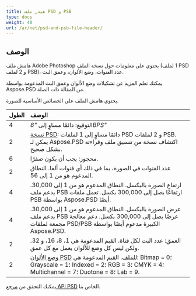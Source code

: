 ```yaml
---
title: هيدر ملف PSD و PSB
type: docs
weight: 40
url: /ar/net/psd-and-psb-file-header/
---
```


## **الوصف**
هامش ملف Adobe Photoshop يحتوي على معلومات حول نسخة الملف (1 لملف PSD و 2 لملف PSB)، عدد القنوات، وضع الألوان، وعمق البت.

يمكنك تعلم المزيد عن تشكيلات وضع الألوان وعمق البت المدعومة بواسطة Aspose.PSD من المقالة ذات الصلة.


يحتوي هامش الملف على الخصائص الأساسية للصورة.

|**الطول**|**الوصف**|
| :- | :- |
|4|التوقيع: دائمًا مساوٍ إلى *"8BPS"*|
|2|[نسخة PSD](https://reference.aspose.com/psd/net/aspose.psd.fileformats.psd/fileformatversion): دائمًا مساوٍ إلى 1 لملفات PSD و 2 لملفات PSB. يمكن لـ Aspose.PSD اكتشاف نسخة من تنسيق ملف وقراءته بشكل صحيح.|
|6|محجوز: يجب أن يكون صفرًا.|
|2|عدد القنوات في الصورة، بما في ذلك أي قنوات ألفا. النطاق المدعوم هو من 1 إلى 56.|
|4|ارتفاع الصورة بالبكسل. النطاق المدعوم هو من 1 إلى 30,000. يدعم ملف PSB ارتفاعًا يصل إلى 300,000 بكسل. تعمل ملفات PSB بواسطة Aspose.PSD أيضًا.|
|4|عرض الصورة بالبكسل. النطاق المدعوم هو من 1 إلى 30,000. يدعم ملف PSB عرضًا يصل إلى 300,000 بكسل. دعم معالجة مجمعة لملفات PSD/PSB الكبيرة مدعوم أيضًا بواسطة Aspose.PSD.|
|2|العمق: عدد البت لكل قناة. القيم المدعومة هي 1، 8، 16، و 32. ولكن ليس كل وضع للألوان يعمل مع كل عمق.|
|2|[وضع الألوان PSD](https://reference.aspose.com/psd/java/com.aspose.psd.fileformats.psd/ColorModes) للملف. القيم المدعومة هي: Bitmap = 0؛ Grayscale = 1؛ Indexed = 2؛ RGB = 3؛ CMYK = 4؛ Multichannel = 7؛ Duotone = 8؛ Lab = 9.|
يمكنك التحقق من [مرجع API PSD](https://reference.aspose.com/psd) الخاص بنا.